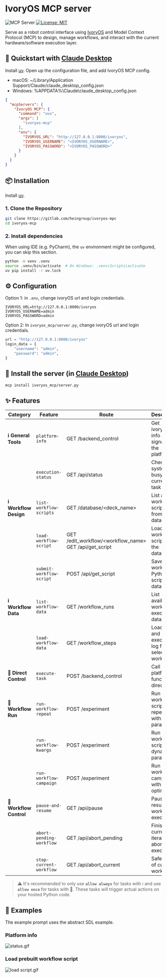 # IvoryOS MCP server

![](https://badge.mcpx.dev?type=server 'MCP Server')
[![License: MIT](https://img.shields.io/badge/License-MIT-yellow.svg)](https://opensource.org/licenses/MIT)

Serve as a robot control interface using [IvoryOS](https://gitlab.com/heingroup/ivoryos) and Model Context Protocol (MCP) to design, manage workflows, and interact with the current hardware/software execution layer.

## 🚀 Quickstart with [Claude Desktop](https://claude.ai/download)
Install [uv](https://docs.astral.sh/uv/).
Open up the configuration file, and add IvoryOS MCP config.
* macOS: ~/Library/Application Support/Claude/claude_desktop_config.json
* Windows: %APPDATA%\Claude\claude_desktop_config.json
```json
{
  "mcpServers": {
    "IvoryOS MCP": {
      "command": "uvx",
      "args": [
        "ivoryos-mcp"
      ],
      "env": {
        "IVORYOS_URL": "http://127.0.0.1:8000/ivoryos",
        "IVORYOS_USERNAME": "<IVORYOS_USERNAME>",
        "IVORYOS_PASSWORD": "<IVORYOS_PASSWORD>"
      }
    }
  }
}
```

## 📦 Installation
Install [uv](https://docs.astral.sh/uv/).
### 1. Clone the Repository

```bash
git clone https://gitlab.com/heingroup/ivoryos-mpc
cd ivoryos-mcp
```
### 2. Install dependencies
When using IDE (e.g. PyCharm), the `uv` environment might be configured, you can skip this section.
```bash
python -m venv .venv
source .venv/bin/activate  # On Windows: .venv\Scripts\activate
uv pip install -r uv.lock
```
## ⚙️ Configuration
Option 1: in `.env`, change ivoryOS url and login credentials. 
```
IVORYOS_URL=http://127.0.0.1:8000/ivoryos
IVORYOS_USERNAME=admin
IVORYOS_PASSWORD=admin
```


Option 2: In `ivoryos_mcp/server.py`, change ivoryOS url and login credentials. 
```python
url = "http://127.0.0.1:8000/ivoryos"
login_data = {
    "username": "admin",
    "password": "admin",
}
```

## 🚀 Install the server (in [Claude Desktop](https://claude.ai/download))
```bash
mcp install ivoryos_mcp/server.py
```

## ✨ Features
| **Category**            | **Feature**              | **Route**                                                  | **Description**                                        |
|-------------------------|--------------------------|------------------------------------------------------------|--------------------------------------------------------|
| **ℹ️ General Tools**    | `platform-info`          | GET /backend_control                                       | Get ivoryOS info and signature of the platform         |
|                         | `execution-status`       | GET /api/status                                            | Check if system is busy and current/last task status   |
| **ℹ️ Workflow Design**  | `list-workflow-scripts`  | GET /database/<deck_name>                                  | List all workflow scripts from the database            |
|                         | `load-workflow-script`   | GET /edit_workflow/<workflow_name><br/>GET /api/get_script | Load a workflow script from the database               |
|                         | `submit-workflow-script` | POST /api/get_script                                       | Save a workflow Python script to the database          |
| **ℹ️ Workflow Data**    | `list-workflow-data`     | GET /workflow_runs                                         | List available workflow execution data                 |
|                         | `load-workflow-data`     | GET /workflow_steps                                        | Load CSV and execution log from selected workflow      |
| **🤖 Direct Control**   | `execute-task`           | POST /backend_control                                      | Call platform function directly                        |
| **🤖 Workflow Run**     | `run-workflow-repeat`    | POST /experiment                                           | Run workflow scripts repeatedly with static parameters |
|                         | `run-workflow-kwargs`    | POST /experiment                                           | Run workflow scripts with dynamic parameters           |
|                         | `run-workflow-campaign`  | POST /experiment                                           | Run workflow campaign with an optimizer                |
| **🤖 Workflow Control** | `pause-and-resume`       | GET /api/pause                                             | Pause or resume the workflow execution                 |
|                         | `abort-pending-workflow` | GET /api/abort_pending                                     | Finish current iteration, abort future executions      |
|                         | `stop-current-workflow`  | GET /api/abort_current                                     | Safe stop of current workflow                          |

> ⚠️ It's recommended to only use **`allow always`** for tasks with ℹ️ 
> and use **`allow once`** for tasks with 🤖. 
> These tasks will trigger actual actions on your hosted Python code.


## 🧪 Examples
The example prompt uses the abstract SDL example.
### Platform info
![status.gif](https://gitlab.com/heingroup/ivoryos-suite/ivoryos-mcp/-/raw/main/docs/status.gif)

### Load prebuilt workflow script 
![load script.gif](https://gitlab.com/heingroup/ivoryos-suite/ivoryos-mcp/-/raw/main/docs/load%20script.gif)